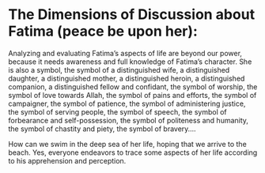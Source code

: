 The Dimensions of Discussion about Fatima (peace be upon her):
==============================================================

Analyzing and evaluating Fatima’s aspects of life are beyond our power,
because it needs awareness and full knowledge of Fatima’s character. She
is also a symbol, the symbol of a distinguished wife, a distinguished
daughter, a distinguished mother, a distinguished heroin, a
distinguished companion, a distinguished fellow and confidant, the
symbol of worship, the symbol of love towards Allah, the symbol of pains
and efforts, the symbol of campaigner, the symbol of patience, the
symbol of administering justice, the symbol of serving people, the
symbol of speech, the symbol of forbearance and self-possession, the
symbol of politeness and humanity, the symbol of chastity and piety, the
symbol of bravery….

How can we swim in the deep sea of her life, hoping that we arrive to
the beach. Yes, everyone endeavors to trace some aspects of her life
according to his apprehension and perception.


